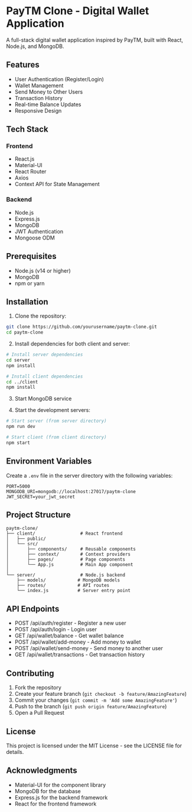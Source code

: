 # PayTM Clone - Digital Wallet Application

A full-stack digital wallet application inspired by PayTM, built with React, Node.js, and MongoDB.

## Features

- User Authentication (Register/Login)
- Wallet Management
- Send Money to Other Users
- Transaction History
- Real-time Balance Updates
- Responsive Design

## Tech Stack

### Frontend
- React.js
- Material-UI
- React Router
- Axios
- Context API for State Management

### Backend
- Node.js
- Express.js
- MongoDB
- JWT Authentication
- Mongoose ODM

## Prerequisites

- Node.js (v14 or higher)
- MongoDB
- npm or yarn

## Installation

1. Clone the repository:
```bash
git clone https://github.com/yourusername/paytm-clone.git
cd paytm-clone
```

2. Install dependencies for both client and server:
```bash
# Install server dependencies
cd server
npm install

# Install client dependencies
cd ../client
npm install
```

3. Start MongoDB service

4. Start the development servers:
```bash
# Start server (from server directory)
npm run dev

# Start client (from client directory)
npm start
```

## Environment Variables

Create a `.env` file in the server directory with the following variables:
```
PORT=5000
MONGODB_URI=mongodb://localhost:27017/paytm-clone
JWT_SECRET=your_jwt_secret
```

## Project Structure

```
paytm-clone/
├── client/                 # React frontend
│   ├── public/
│   └── src/
│       ├── components/     # Reusable components
│       ├── context/        # Context providers
│       ├── pages/          # Page components
│       └── App.js          # Main App component
│
└── server/                 # Node.js backend
    ├── models/            # MongoDB models
    ├── routes/            # API routes
    └── index.js           # Server entry point
```

## API Endpoints

- POST /api/auth/register - Register a new user
- POST /api/auth/login - Login user
- GET /api/wallet/balance - Get wallet balance
- POST /api/wallet/add-money - Add money to wallet
- POST /api/wallet/send-money - Send money to another user
- GET /api/wallet/transactions - Get transaction history

## Contributing

1. Fork the repository
2. Create your feature branch (`git checkout -b feature/AmazingFeature`)
3. Commit your changes (`git commit -m 'Add some AmazingFeature'`)
4. Push to the branch (`git push origin feature/AmazingFeature`)
5. Open a Pull Request

## License

This project is licensed under the MIT License - see the LICENSE file for details.

## Acknowledgments

- Material-UI for the component library
- MongoDB for the database
- Express.js for the backend framework
- React for the frontend framework 
